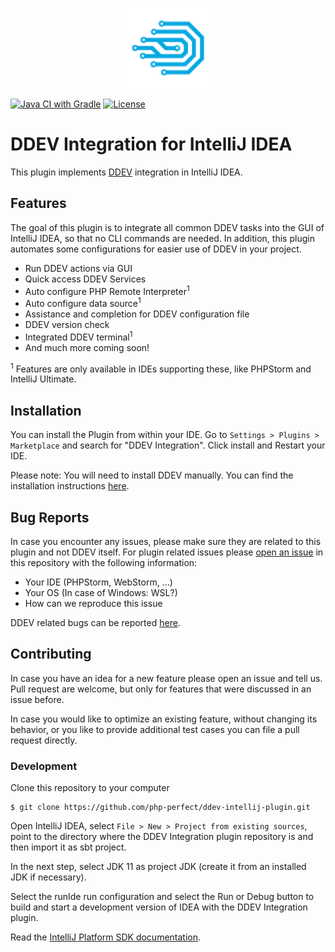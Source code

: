 <p align="center">
    <img alt="The DDEV Integration Logo" height="128" src="./src/main/resources/META-INF/pluginIcon.svg" title="DDEV Integration Logo" width="128"/>
</p>

[![Java CI with Gradle](https://github.com/php-perfect/ddev-intellij-plugin/actions/workflows/gradle.yml/badge.svg "Build")](https://github.com/php-perfect/ddev-intellij-plugin/actions/workflows/gradle.yml)
[![License](https://img.shields.io/badge/License-BSD_3--Clause-blue.svg "BSD 3")](https://opensource.org/licenses/BSD-3-Clause)

[comment]: <> (Maybe add another badge or link here to quickly navigate to the plugin store?)

# DDEV Integration for IntelliJ IDEA

This plugin implements [DDEV](https://github.com/drud/ddev) integration in IntelliJ IDEA.

## Features

The goal of this plugin is to integrate all common DDEV tasks into the GUI of IntelliJ IDEA, so that no CLI commands are
needed. In addition, this plugin automates some configurations for easier use of DDEV in your project.

* Run DDEV actions via GUI
* Quick access DDEV Services
* Auto configure PHP Remote Interpreter<sup>1</sup>
* Auto configure data source<sup>1</sup>
* Assistance and completion for DDEV configuration file
* DDEV version check
* Integrated DDEV terminal<sup>1</sup>
* And much more coming soon!

<sup>1</sup> Features are only available in IDEs supporting these, like PHPStorm and IntelliJ Ultimate.

## Installation

You can install the Plugin from within your IDE. Go to `Settings > Plugins > Marketplace` and search for "DDEV
Integration". Click install and Restart your IDE.

Please note: You will need to install DDEV manually. You can find the installation
instructions [here](https://ddev.readthedocs.io/en/stable/).

## Bug Reports

In case you encounter any issues, please make sure they are related to this plugin and not DDEV itself. For plugin
related issues please [open an issue](https://github.com/php-perfect/ddev-intellij-plugin/issues/new) in this repository
with the following information:

* Your IDE (PHPStorm, WebStorm, ...)
* Your OS (In case of Windows: WSL?)
* How can we reproduce this issue

DDEV related bugs can be reported [here](https://github.com/drud/ddev/issues).

## Contributing

In case you have an idea for a new feature please open an issue and tell us. Pull request are welcome, but only for
features that were discussed in an issue before.

In case you would like to optimize an existing feature, without changing its behavior, or you like to provide additional
test cases you can file a pull request directly.

### Development

Clone this repository to your computer

```
$ git clone https://github.com/php-perfect/ddev-intellij-plugin.git
```

Open IntelliJ IDEA, select `File > New > Project from existing sources`, point to the directory where the DDEV
Integration plugin repository is and then import it as sbt project.

In the next step, select JDK 11 as project JDK (create it from an installed JDK if necessary).

Select the runIde run configuration and select the Run or Debug button to build and start a development version of IDEA
with the DDEV Integration plugin.

Read the [IntelliJ Platform SDK documentation](https://plugins.jetbrains.com/docs/intellij/welcome.html).
